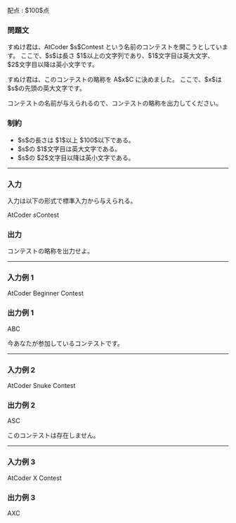 
<div>

<span>

<span>

<p>
配点 : $100$点
</p>

<div>

<section>

### **問題文**

<p>
すぬけ君は、AtCoder $s$Contest という名前のコンテストを開こうとしています。
ここで、$s$は長さ $1$以上の文字列であり、$1$文字目は英大文字、$2$文字目以降は英小文字です。
</p>

<p>
すぬけ君は、このコンテストの略称を A$x$C に決めました。
ここで、$x$は $s$の先頭の英大文字です。
</p>

<p>
コンテストの名前が与えられるので、コンテストの略称を出力してください。
</p>

</section>

</div>

<div>

<section>

### **制約**

<ul>

<li>
$s$の長さは $1$以上 $100$以下である。
</li>

<li>
$s$の $1$文字目は英大文字である。
</li>

<li>
$s$の $2$文字目以降は英小文字である。
</li>

</ul>

</section>

</div>

---

<div>

<div>

<section>

### **入力**

<p>
入力は以下の形式で標準入力から与えられる。
</p>

<div>

AtCoder $s$Contest

</div>

</section>

</div>

<div>

<section>

### **出力**

<p>
コンテストの略称を出力せよ。
</p>

</section>

</div>

</div>

---

<div>

<section>

### **入力例 1**

<div>

AtCoder Beginner Contest

</div>

</section>

</div>

<div>

<section>

### **出力例 1**

<div>

ABC

</div>

<p>
今あなたが参加しているコンテストです。
</p>

</section>

</div>

---

<div>

<section>

### **入力例 2**

<div>

AtCoder Snuke Contest

</div>

</section>

</div>

<div>

<section>

### **出力例 2**

<div>

ASC

</div>

<p>
このコンテストは存在しません。
</p>

</section>

</div>

---

<div>

<section>

### **入力例 3**

<div>

AtCoder X Contest

</div>

</section>

</div>

<div>

<section>

### **出力例 3**

<div>

AXC

</div>

</section>

</div>

</span>

</span>

</div>
